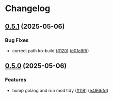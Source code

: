 # Changelog

## [0.5.1](https://github.com/BananaOps/homer-k8s/compare/v0.5.0...v0.5.1) (2025-05-06)


### Bug Fixes

* correct path ko-build ([#120](https://github.com/BananaOps/homer-k8s/issues/120)) ([e01e8f5](https://github.com/BananaOps/homer-k8s/commit/e01e8f58d459dd70de1cbd49c80625dfbc635117))

## [0.5.0](https://github.com/BananaOps/homer-k8s/compare/v0.4.0...v0.5.0) (2025-05-06)


### Features

* bump golang and run mod tidy ([#118](https://github.com/BananaOps/homer-k8s/issues/118)) ([e4966fd](https://github.com/BananaOps/homer-k8s/commit/e4966fdc340bf11cfafe394a5225d2c5c629f0b2))
